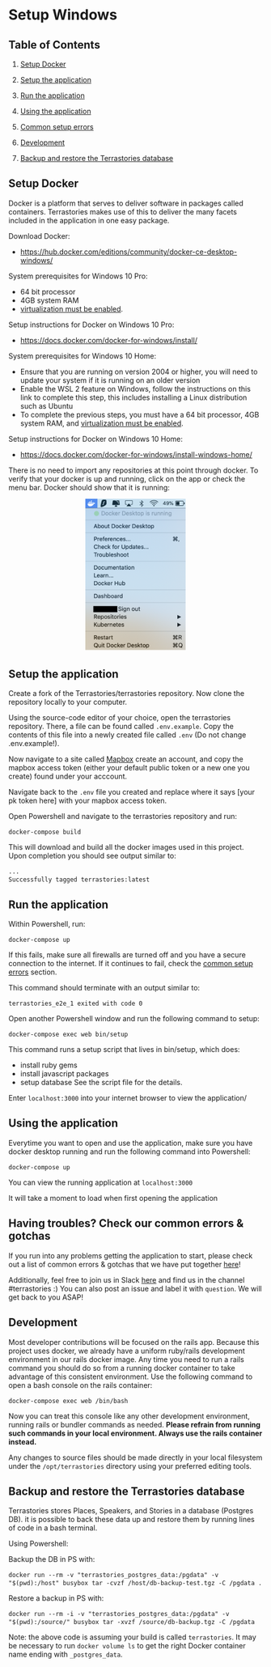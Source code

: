 # Setup Windows

## Table of Contents

1. [Setup Docker](#setup-docker)

2. [Setup the application](#Setup-the-application)

3. [Run the application](#Run-the-application)

4. [Using the application](#using-the-application)

5. [Common setup errors](#having-troubles-check-our-common-errors--gotchas)

6. [Development](#development)

7. [Backup and restore the Terrastories database](#backup-and-restore-the-terrastories-database)

## Setup Docker

Docker is a platform that serves to deliver software in packages called containers. Terrastories makes use of this to deliver the 
many facets included in the application in one easy package. 

Download Docker:

- https://hub.docker.com/editions/community/docker-ce-desktop-windows/

System prerequisites for Windows 10 Pro: 
- 64 bit processor 
- 4GB system RAM 
- [virtualization must be enabled](https://mashtips.com/enable-virtualization-windows-10/). 

Setup instructions for Docker on Windows 10 Pro:

- https://docs.docker.com/docker-for-windows/install/

System prerequisites for Windows 10 Home: 
- Ensure that you are running on version 2004 or higher, you will need to update your system if it is running on an older version
- Enable the WSL 2 feature on Windows, follow the instructions on this link to complete this step, this includes installing a Linux distribution such as Ubuntu
- To complete the previous steps, you must have a 64 bit processor, 4GB system RAM, and [virtualization must be enabled](https://mashtips.com/enable-virtualization-windows-10/). 

Setup instructions for Docker on Windows 10 Home:

- https://docs.docker.com/docker-for-windows/install-windows-home/

There is no need to import any repositories at this point through docker. 
To verify that your docker is up and running, click on the app or check the menu bar. Docker should show that it is running: 
<br>
<div style="text-align:center">
    <img src="dockerMac.png" alt="dockerImg" width="200"/>
</div>

## Setup the application
Create a fork of the Terrastories/terrastories repository. Now clone the repository locally to your computer. 

Using the source-code editor of your choice, open the terrastories repository. There, a file can be found called `.env.example`. 
Copy the contents of this file into a newly created file called `.env` (Do not change .env.example!).

Now navigate to a site called [Mapbox](https://mapbox.com/signup) create an account, and copy the mapbox access token (either your default public token or a new one you create) found under your acccount. 

Navigate back to the `.env` file you created and replace where it says [your pk token here] with your mapbox access token. 

Open Powershell and navigate to the terrastories repository and run:

```
docker-compose build
```

This will download and build all the docker images used in this project. Upon completion you should see output similar to:

```
...
Successfully tagged terrastories:latest
```

## Run the application

Within Powershell, run:

```
docker-compose up
```

If this fails, make sure all firewalls are turned off and you have a secure connection to the internet. If it continues to fail, check 
the [common setup errors](#having-troubles-check-our-common-errors--gotchas) section. 

This command should terminate with an output similar to:

```
terrastories_e2e_1 exited with code 0
```

Open another Powershell window and run the following command to setup:

```
docker-compose exec web bin/setup
```

This command runs a setup script that lives in bin/setup, which does:

- install ruby gems
- install javascript packages
- setup database
See the script file for the details.

Enter `localhost:3000` into your internet browser to view the application/

## Using the application 

Everytime you want to open and use the application, make sure you have docker desktop running and run the following command into
Powershell:

```
docker-compose up
```

You can view the running application at `localhost:3000`

It will take a moment to load when first opening the application 


## Having troubles? Check our common errors & gotchas

If you run into any problems getting the application to start, please check out a list of common errors & gotchas that we have put together [here](https://docs.google.com/document/d/1uSbQl56rAh3AA8Xm7IRZ8qepAMVN55ZOkAqQ8Kh423E/edit)!

Additionally, feel free to join us in Slack [here](https://t.co/kUtI3lnpW1) and find us in the channel #terrastories :) You can also post an issue and label it with `question`. We will get back to you ASAP!

## Development

Most developer contributions will be focused on the rails app. Because this project uses
docker, we already have a uniform ruby/rails development environment in our rails docker
image. Any time you need to run a rails command you should do so from a running docker
container to take advantage of this consistent environment. Use the following command to
open a bash console on the rails container:

```
docker-compose exec web /bin/bash
```

Now you can treat this console like any other development environment, running rails or
bundler commands as needed. **Please refrain from running such commands in your local
environment. Always use the rails container instead.**

Any changes to source files should be made directly in your local filesystem under the
`/opt/terrastories` directory using your preferred editing tools.

## Backup and restore the Terrastories database

Terrastories stores Places, Speakers, and Stories in a database (Postgres DB). it is possible to back these data up and restore them by running lines of code in a bash terminal. 

Using Powershell:

Backup the DB in PS with:

```
docker run --rm -v "terrastories_postgres_data:/pgdata" -v "$(pwd):/host" busybox tar -cvzf /host/db-backup-test.tgz -C /pgdata .
```

Restore a backup in PS with:

```
docker run --rm -i -v "terrastories_postgres_data:/pgdata" -v "$(pwd):/source/" busybox tar -xvzf /source/db-backup.tgz -C /pgdata
```

Note: the above code is assuming your build is called `terrastories`. It may be necessary to run `docker volume ls` to get the right Docker container name ending with `_postgres_data`.

